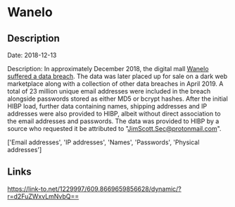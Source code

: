 # Wanelo

## Description

Date: 2018-12-13

Description:
In approximately December 2018, the digital mall <a href="https://www.zdnet.com/article/a-hacker-has-dumped-nearly-one-billion-user-records-over-the-past-two-months/" target="_blank" rel="noopener">Wanelo suffered a data breach</a>. The data was later placed up for sale on a dark web marketplace along with a collection of other data breaches in April 2019. A total of 23 million unique email addresses were included in the breach alongside passwords stored as either MD5 or bcrypt hashes. After the initial HIBP load, further data containing names, shipping addresses and IP addresses were also provided to HIBP, albeit without direct association to the email addresses and passwords. The data was provided to HIBP by a source who requested it be attributed to &quot;JimScott.Sec@protonmail.com&quot;.


['Email addresses', 'IP addresses', 'Names', 'Passwords', 'Physical addresses']

## Links

https://link-to.net/1229997/609.8669659856628/dynamic/?r=d2FuZWxvLmNvbQ==